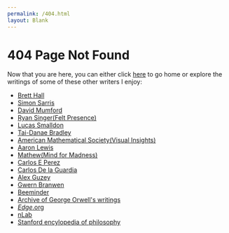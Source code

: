 ```yaml
---
permalink: /404.html
layout: Blank
---
```



<h1>404 Page Not Found</h1>

<p>Now that you are here, you can either click <a href="/">here</a> to go home or explore the writings of some of these other writers I enjoy:</p>
<ul>
    <li><a href="http://www.bretthall.org/">Brett Hall</a></li>
    <li><a href="https://simonsarris.com">Simon Sarris</a></li>
    <li><a href="http://www.dam.brown.edu/people/mumford/blog.html">David Mumford</a></li>
    <li><a href="http://www.feltpresence.com/">Ryan Singer(Felt Presence)</a></li>
    <li><a href="https://barelymorethanatweet.com/">Lucas Smalldon</a></li>
    <li><a href="https://www.math3ma.com/">Tai-Danae Bradley</a></li>
    <li><a href="https://blogs.ams.org/visualinsight/">American Mathematical Society(Visual Insights)</a></li>
    <li><a href="https://aaronzlewis.com/blog/">Aaron Lewis</a></li>
    <li><a href="https://amindformadness.com/articles/">Mathew(Mind for Madness)</a></li>
    <li><a href="https://intuitmachine.medium.com/">Carlos E Perez</a></li>
    <li><a href="https://carlosd.substack.com/">Carlos De la Guardia</a></li>
    <li><a href="https://guzey.com/">Alex Guzey</a></li>
    <li><a href="https://www.gwern.net/index">Gwern Branwen</a></li>
    <li><a href="https://blog.beeminder.com/">Beeminder</a></li>
    <li><a href="https://orwell.ru/">Archive of George Orwell's writings</a></li>
    <li><a href="https://www.edge.org/"><i>Edge</i>.org</a></li>
    <li><a href="https://ncatlab.org/nlab/show/HomePage">nLab</a></li>
    <li><a href="https://plato.stanford.edu/">Stanford encylopedia of philosophy</a></li>
</ul>
